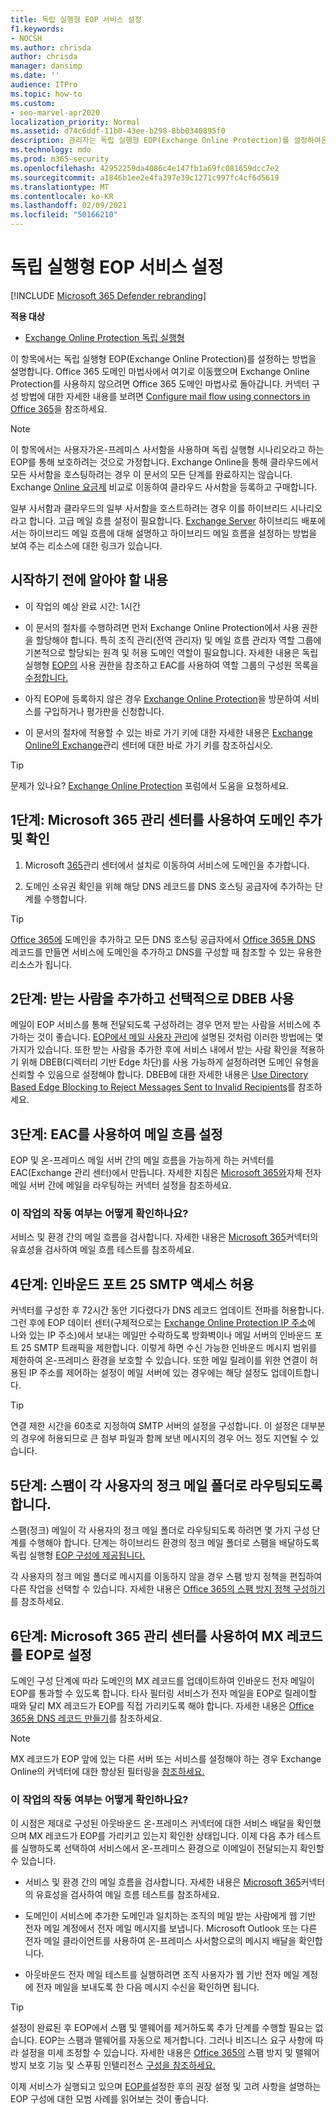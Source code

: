 ```yaml
---
title: 독립 실행형 EOP 서비스 설정
f1.keywords:
- NOCSH
ms.author: chrisda
author: chrisda
manager: dansimp
ms.date: ''
audience: ITPro
ms.topic: how-to
ms.custom:
- seo-marvel-apr2020
localization_priority: Normal
ms.assetid: d74c6ddf-11b0-43ee-b298-8bb0340895f0
description: 관리자는 독립 실행형 EOP(Exchange Online Protection)를 설정하여온-프레미스 전자 메일 환경을 보호하는 방법을 배울 수 있습니다.
ms.technology: mdo
ms.prod: m365-security
ms.openlocfilehash: 42952259da4086c4e147fb1a69fc081659dcc7e2
ms.sourcegitcommit: a1846b1ee2e4fa397e39c1271c997fc4cf6d5619
ms.translationtype: MT
ms.contentlocale: ko-KR
ms.lasthandoff: 02/09/2021
ms.locfileid: "50166210"
---
```

# <a name="set-up-your-standalone-eop-service"></a>독립 실행형 EOP 서비스 설정

[!INCLUDE [Microsoft 365 Defender rebranding](../includes/microsoft-defender-for-office.md)]

**적용 대상**
-  [Exchange Online Protection 독립 실행형](https://go.microsoft.com/fwlink/?linkid=2148611)

이 항목에서는 독립 실행형 EOP(Exchange Online Protection)를 설정하는 방법을 설명합니다. Office 365 도메인 마법사에서 여기로 이동했으며 Exchange Online Protection를 사용하지 않으려면 Office 365 도메인 마법사로 돌아갑니다. 커넥터 구성 방법에 대한 자세한 내용를 보려면 [Configure mail flow using connectors in Office 365](https://docs.microsoft.com/exchange/mail-flow-best-practices/use-connectors-to-configure-mail-flow/use-connectors-to-configure-mail-flow)을 참조하세요.

> [!NOTE]
> 이 항목에서는 사용자가온-프레미스 사서함을 사용하며 독립 실행형 시나리오라고 하는 EOP를 통해 보호하려는 것으로 가정합니다. Exchange Online을 통해 클라우드에서 모든 사서함을 호스팅하려는 경우 이 문서의 모든 단계를 완료하지는 않습니다. Exchange [Online 요금제](https://products.office.com/exchange/compare-microsoft-exchange-online-plans) 비교로 이동하여 클라우드 사서함을 등록하고 구매합니다.
>
> 일부 사서함과 클라우드의 일부 사서함을 호스트하려는 경우 이를 하이브리드 시나리오라고 합니다. 고급 메일 흐름 설정이 필요합니다. [Exchange Server](https://docs.microsoft.com/exchange/exchange-hybrid) 하이브리드 배포에서는 하이브리드 메일 흐름에 대해 설명하고 하이브리드 메일 흐름을 설정하는 방법을 보여 주는 리소스에 대한 링크가 있습니다.

## <a name="what-do-you-need-to-know-before-you-begin"></a>시작하기 전에 알아야 할 내용

- 이 작업의 예상 완료 시간: 1시간

- 이 문서의 절차를 수행하려면 먼저 Exchange Online Protection에서 사용 권한을 할당해야 합니다. 특히 조직 관리(전역 관리자) 및 메일 흐름 관리자  역할 그룹에 기본적으로 할당되는 원격 및 허용 도메인 역할이 필요합니다.   자세한 내용은 독립 실행형 [EOP의](feature-permissions-in-eop.md) 사용 권한을 참조하고 EAC를 사용하여 역할 그룹의 구성원 목록을 [수정합니다.](manage-admin-role-group-permissions-in-eop.md#use-the-eac-modify-the-list-of-members-in-role-groups)

- 아직 EOP에 등록하지 않은 경우 [Exchange Online Protection](https://products.office.com/exchange/exchange-email-security-spam-protection)을 방문하여 서비스를 구입하거나 평가판을 신청합니다.

- 이 문서의 절차에 적용할 수 있는 바로 가기 키에 대한 자세한 내용은 [Exchange Online의 Exchange](https://docs.microsoft.com/Exchange/accessibility/keyboard-shortcuts-in-admin-center)관리 센터에 대한 바로 가기 키를 참조하십시오.

> [!TIP]
> 문제가 있나요? [Exchange Online Protection](https://go.microsoft.com/fwlink/p/?linkId=285351) 포럼에서 도움을 요청하세요.

## <a name="step-1-use-the-microsoft-365-admin-center-to-add-and-verify-your-domain"></a>1단계: Microsoft 365 관리 센터를 사용하여 도메인 추가 및 확인

1. Microsoft [365](https://docs.microsoft.com/microsoft-365/admin/admin-overview/about-the-admin-center)관리 센터에서  설치로 이동하여 서비스에 도메인을 추가합니다.

2. 도메인 소유권 확인을 위해 해당 DNS 레코드를 DNS 호스팅 공급자에 추가하는 단계를 수행합니다.

> [!TIP]
> [Office 365에](https://docs.microsoft.com/microsoft-365/admin/setup/add-domain) 도메인을 추가하고 모든 DNS 호스팅 공급자에서 [Office 365용 DNS](https://docs.microsoft.com/microsoft-365/admin/get-help-with-domains/create-dns-records-at-any-dns-hosting-provider) 레코드를 만들면 서비스에 도메인을 추가하고 DNS를 구성할 때 참조할 수 있는 유용한 리소스가 됩니다.

## <a name="step-2-add-recipients-and-optionally-enable-dbeb"></a>2단계: 받는 사람을 추가하고 선택적으로 DBEB 사용

메일이 EOP 서비스를 통해 전달되도록 구성하려는 경우 먼저 받는 사람을 서비스에 추가하는 것이 좋습니다. [EOP에서 메일 사용자 관리](manage-mail-users-in-eop.md)에 설명된 것처럼 이러한 방법에는 몇 가지가 있습니다. 또한 받는 사람을 추가한 후에 서비스 내에서 받는 사람 확인을 적용하기 위해 DBEB(디렉터리 기반 Edge 차단)를 사용 가능하게 설정하려면 도메인 유형을 신뢰할 수 있음으로 설정해야 합니다. DBEB에 대한 자세한 내용은 [Use Directory Based Edge Blocking to Reject Messages Sent to Invalid Recipients](https://docs.microsoft.com/exchange/mail-flow-best-practices/use-directory-based-edge-blocking)를 참조하세요.

## <a name="step-3-use-the-eac-to-set-up-mail-flow"></a>3단계: EAC를 사용하여 메일 흐름 설정

EOP 및 온-프레미스 메일 서버 간의 메일 흐름을 가능하게 하는 커넥터를 EAC(Exchange 관리 센터)에서 만듭니다. 자세한 지침은 [Microsoft 365와](https://docs.microsoft.com/exchange/mail-flow-best-practices/use-connectors-to-configure-mail-flow/set-up-connectors-to-route-mail)자체 전자 메일 서버 간에 메일을 라우팅하는 커넥터 설정을 참조하세요.

### <a name="how-do-you-know-this-task-worked"></a>이 작업의 작동 여부는 어떻게 확인하나요?

서비스 및 환경 간의 메일 흐름을 검사합니다. 자세한 내용은 [Microsoft 365](https://docs.microsoft.com/exchange/mail-flow-best-practices/test-mail-flow)커넥터의 유효성을 검사하여 메일 흐름 테스트를 참조하세요.

## <a name="step-4-allow-inbound-port-25-smtp-access"></a>4단계: 인바운드 포트 25 SMTP 액세스 허용

커넥터를 구성한 후 72시간 동안 기다렸다가 DNS 레코드 업데이트 전파를 허용합니다. 그런 후에 EOP 데이터 센터(구체적으로는 [Exchange Online Protection IP 주소](https://docs.microsoft.com/microsoft-365/enterprise/urls-and-ip-address-ranges)에 나와 있는 IP 주소)에서 보내는 메일만 수락하도록 방화벽이나 메일 서버의 인바운드 포트 25 SMTP 트래픽을 제한합니다. 이렇게 하면 수신 가능한 인바운드 메시지 범위를 제한하여 온-프레미스 환경을 보호할 수 있습니다. 또한 메일 릴레이를 위한 연결이 허용된 IP 주소를 제어하는 설정이 메일 서버에 있는 경우에는 해당 설정도 업데이트합니다.

> [!TIP]
> 연결 제한 시간을 60초로 지정하여 SMTP 서버의 설정을 구성합니다. 이 설정은 대부분의 경우에 허용되므로 큰 첨부 파일과 함께 보낸 메시지의 경우 어느 정도 지연될 수 있습니다.

## <a name="step-5-ensure-that-spam-is-routed-to-each-users-junk-email-folder"></a>5단계: 스팸이 각 사용자의 정크 메일 폴더로 라우팅되도록 합니다.

스팸(정크) 메일이 각 사용자의 정크 메일 폴더로 라우팅되도록 하려면 몇 가지 구성 단계를 수행해야 합니다. 단계는 하이브리드 환경의 정크 메일 폴더로 스팸을 배달하도록 독립 실행형 [EOP 구성에 제공됩니다.](ensure-that-spam-is-routed-to-each-user-s-junk-email-folder.md)

각 사용자의 정크 메일 폴더로 메시지를 이동하지 않을 경우 스팸 방지 정책을 편집하여 다른 작업을 선택할 수 있습니다. 자세한 내용은 [Office 365의 스팸 방지 정책 구성하기](configure-your-spam-filter-policies.md)를 참조하세요.

## <a name="step-6-use-the-microsoft-365-admin-center-to-point-your-mx-record-to-eop"></a>6단계: Microsoft 365 관리 센터를 사용하여 MX 레코드를 EOP로 설정

도메인 구성 단계에 따라 도메인의 MX 레코드를 업데이트하여 인바운드 전자 메일이 EOP를 통과할 수 있도록 합니다. 타사 필터링 서비스가 전자 메일을 EOP로 릴레이할 때와 달리 MX 레코드가 EOP를 직접 가리키도록 해야 합니다. 자세한 내용은 [Office 365용 DNS 레코드 만들기](https://docs.microsoft.com/microsoft-365/admin/get-help-with-domains/create-dns-records-at-any-dns-hosting-provider)를 참조하세요.

> [!NOTE]
> MX 레코드가 EOP 앞에 있는 다른 서버 또는 서비스를 설정해야 하는 경우 Exchange Online의 커넥터에 대한 향상된 필터링을 [참조하세요.](https://docs.microsoft.com/Exchange/mail-flow-best-practices/use-connectors-to-configure-mail-flow/enhanced-filtering-for-connectors)

### <a name="how-do-you-know-this-task-worked"></a>이 작업의 작동 여부는 어떻게 확인하나요?

이 시점은 제대로 구성된 아웃바운드 온-프레미스 커넥터에 대한 서비스 배달을 확인했으며 MX 레코드가 EOP를 가리키고 있는지 확인한 상태입니다. 이제 다음 추가 테스트를 실행하도록 선택하여 서비스에서 온-프레미스 환경으로 이메일이 전달되는지 확인할 수 있습니다.

- 서비스 및 환경 간의 메일 흐름을 검사합니다. 자세한 내용은 [Microsoft 365](https://docs.microsoft.com/exchange/mail-flow-best-practices/test-mail-flow)커넥터의 유효성을 검사하여 메일 흐름 테스트를 참조하세요.

- 도메인이 서비스에 추가한 도메인과 일치하는 조직의 메일 받는 사람에게 웹 기반 전자 메일 계정에서 전자 메일 메시지를 보냅니다. Microsoft Outlook 또는 다른 전자 메일 클라이언트를 사용하여 온-프레미스 사서함으로의 메시지 배달을 확인합니다.

- 아웃바운드 전자 메일 테스트를 실행하려면 조직 사용자가 웹 기반 전자 메일 계정에 전자 메일을 보내도록 한 다음 메시지 수신을 확인하면 됩니다.

> [!TIP]
> 설정이 완료된 후 EOP에서 스팸 및 맬웨어를 제거하도록 추가 단계를 수행할 필요는 없습니다. EOP는 스팸과 맬웨어를 자동으로 제거합니다. 그러나 비즈니스 요구 사항에 따라 설정을 미세 조정할 수 있습니다. 자세한 내용은 [Office 365의](anti-spam-and-anti-malware-protection.md) 스팸 방지 및 맬웨어 방지 보호 기능 및 스푸핑 인텔리전스 [구성을 참조하세요.](learn-about-spoof-intelligence.md)
>
> 이제 서비스가 실행되고 있으며 [EOP를](best-practices-for-configuring-eop.md)설정한 후의 권장 설정 및 고려 사항을 설명하는 EOP 구성에 대한 모범 사례를 읽어보는 것이 좋습니다.

